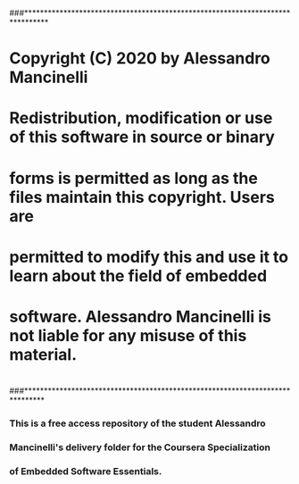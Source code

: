 ###******************************************************************************
# Copyright (C) 2020 by Alessandro Mancinelli
#
# Redistribution, modification or use of this software in source or binary
# forms is permitted as long as the files maintain this copyright. Users are 
# permitted to modify this and use it to learn about the field of embedded
# software. Alessandro Mancinelli is not liable for any misuse of this material. 
#
###*****************************************************************************


### This is a free access repository of the student Alessandro 
### Mancinelli's delivery folder for the Coursera Specialization 
### of Embedded Software Essentials.
